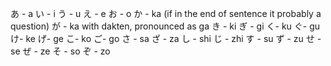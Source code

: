 あ - a
い - i
う - u
え - e
お - o
か - ka (if in the end of sentence it probably a question)
が - ka with dakten, pronounced as ga
き - ki
ぎ - gi
く- ku
ぐ- gu
け- ke
げ- ge
こ- ko
ご- go
さ - sa
ざ - za
し - shi
じ - zhi
す - su
ず - zu
せ - se
ぜ - ze
そ - so
ぞ - zo